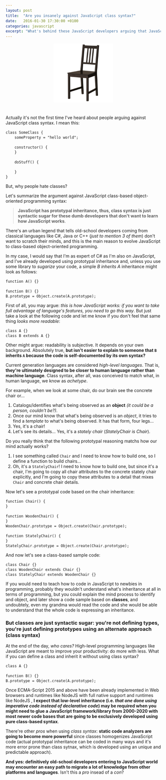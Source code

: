 ```yaml
---
layout: post
title:  "Are you insanely against JavaScript class syntax?"
date:   2016-01-30 17:30:00 +0100
categories: javascript
excerpt: "What's behind these JavaScript developers arguing that JavaScript class syntax is a wrong language design decision?"
---
```



<img src="/img/chair.JPG" style="width: 20vw;height: 20vw; margin: 0 auto;display: block;margin-bottom: 40px">

Actually it's not the first time I've heard about people arguing against JavaScript class syntax. I mean this:

	class SomeClass {
		someProperty = "hello world";

		constructor() {
		}

		doStuff() {

		}
	}

But, why people hate classes? 

Let's summarize the argument against JavaScript class-based object-oriented programming syntax:

> **JavaScript has prototypal inheritance, thus, class syntax is just syntactic sugar for these dumb developers that don't want to learn how JavaScript works**. 

There's an urban legend that tells old-school developers coming from classical languages like C#, Java or C++ (*just to mention 3 of them*) don't want to scratch their minds, and this is the main reason to evolve JavaScript to class-based object-oriented programming.

In my case, I would say that I'm as expert of C# as I'm also on JavaScript, and I've already developed using prototypal inheritance and, unless you use some library to *sugarize* your code, a simple *B inherits A* inheritance might look as follows:

	function A() {}
	
	function B() {}
	B.prototype = Object.create(A.prototype);

First of all, you may argue: *this is how JavaScript works: if you want to take full advantage of language's features, you need to go this way*. But just take a look at the following code and let me know if you don't feel that same thing *looks more readable*:

	class A {}
	class B extends A {}

Other might argue: readability is subjective. It depends on your own background. Absolutely true, **but isn't easier to explain to someone that `B` inherits `A` because the code is self-documented by its own syntax?**

Current generation languages are considered *high-level languages*. That is, **they're ultimately designed to be closer to human language rather than machine language**. Class syntax, after all, was conceived to match what, in human language, we know as *achetype*.

For example, when we look at some chair, do our brain see the concrete chair or...

1. Catalogs/identifies what's being observed as an **object** *(it could be a person, couldn't be?)*.
2. Once our mind know that what's being observed is an *object*, it tries to find a *template* to what's being observed. It has that form, four legs...
3. Yes, it's a chair! 
4. Let's see its details... Yes, it's a *stately chair* (*StatelyChair is Chair*).

Do you really think that the following prototypal reasoning matchs how our mind actually works?

1. I see something called `Chair` and I need to know how to build one, so I define a function to build chairs...
2. Oh, it's a `StatelyChair`! I need to know how to build one, but since it's a chair, I'm going to copy all chair attributes to the concrete stately chair explicitly, and I'm going to copy these attributes to a detail that mixes `Chair` and concrete chair details.

Now let's see a prototypal code based on the chair inheritance:

	function Chair() {
	}
	
	function WoodenChair() {
	}
	WoodenChair.prototype = Object.create(Chair.prototype);
	
	function StatelyChair() {
	}
	StatelyChair.prototype = Object.create(Chair.prototype);

And now let's see a class-based sample code:

	class Chair {}
	class WoodenChair extends Chair {}
	class StatelyChair extends WoodenChair {}

If you would need to teach how to code in JavaScript to newbies in programming, probably they wouldn't understand what's inheritance at all in terms of programming, but you could explain the mind process to identify and object, and later show a code sample based on **classes**, and undoubtely, even my grandma would read the code and she would be able to understand that the whole code is expressing an inheritance.


### But classes are just syntactic sugar: you're not defining types, you're just defining prototypes using an alternate approach (class syntax)

At the end of the day, *who cares?* High-level programming languages like JavaScript are meant to improve your productivity: do more with less. What if you can define a class and inherit it without using class syntax?
	
	class A {}
	
	function B() {}
	B.prototype = Object.create(A.prototype);

Once ECMA-Script 2015 and above have been already implemented in Web browsers and runtimes like NodeJS with full native support and runtimes like NodeJS , **I expect that low-level inheritance (i.e. *that one done using imperative code instead of declarative code*) may be required when you might need to glue a JavaScript framework/library from 2000-2020 with most newer code bases that are going to be exclusively developed using pure class-based syntax**.

There're other *pros* when using *class syntax*: **static code analyzers are going to become more powerful** since classes homogenizes JavaScript code (actual prototypal inheritance can be coded in many ways and it's more error prone than class sytnax, which is developed using an unique and predictable approach).

**And yes: definitively old-school developers entering to JavaScript world may encounter an easy path to migrate a lot of knowledge from other platforms and languages**. Isn't this a *pro* insead of a *con*?

